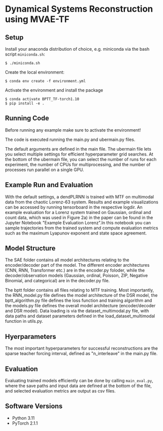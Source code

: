# Dynamical Systems Reconstruction using MVAE-TF

## Setup
Install your anaconda distribution of choice, e.g. miniconda via the bash
script ```miniconda.sh```:
```
$ ./miniconda.sh
```
Create the local environment:
```
$ conda env create -f environment.yml
```
Activate the environment and install the package
```
$ conda activate BPTT_TF-torch1.10
$ pip install -e .
```

## Running Code

Before running any example make sure to activate the environment!

The code is executed running the main.py and ubermain.py files. 

The default arguments are defined in the main file. The ubermain file lets you select multiple settings for efficient hyperparameter grid searches.
At the bottom of the ubermain file, you can select the number of runs for each experiment, the number of CPUs for multiprocessing, and the number of processes run parallel on a single GPU.

## Example Run and Evaluation

With the default settings, a dendPLRNN is trained with MTF on multimodal data from the chaotic Lorenz-63 system. Results and example visualizations can be accessed by running tensorboard in the respective logdir. An example evaluation for a Lorenz system trained on Gaussian, ordinal and count data, which was used in Figure 2a) in the paper can be found in the Jupyter Notebook "Example Evaluation Lorenz".In this notebook you can sample trajectories from the trained system and compute evaluation metrics such as the maximum Lyapunov exponent and state space agreement.

## Model Structure

The SAE folder contains all model architectures relating to the encoder/decoder part of the model. The different encoder architectures (CNN, RNN, Transformer etc.) are in the encoder.py foloder, while the decoder/observation models (Gaussian, ordinal, Poisson, ZIP, Negative Binomial, and categorical) are in the decoder.py file.

The bptt folder contains all files relating to MTF training. Most importantly, the RNN_model.py file defines the model architecture of the DSR model, the bptt_algorithm.py file defines the loss function and training algorithm and the models.py file defines the overall model architecture (encoder/decoder and DSR model).
Data loading is via the dataset_multimodal.py file, with data paths and dataset parameters defined in the load_dataset_multimodal function in utils.py.

## Hyerparameters
The most important hyperparameters for successful reconstructions are the sparse teacher forcing interval, defined as "n_interleave" in the main.py file.

## Evaluation
Evaluating trained models efficiently can be done by calling ```main_eval.py```,
where the save paths and input data are defined at the bottom of the file, and selected evaluation metrics are output as csv files.

## Software Versions
* Python 3.11
* PyTorch 2.1.1
